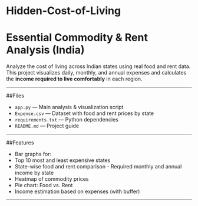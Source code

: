 # Hidden-Cost-of-Living


# Essential Commodity & Rent Analysis (India)

Analyze the cost of living across Indian states using real food and rent data. This project visualizes daily, monthly, and annual expenses and calculates the **income required to live comfortably** in each region.

---

##Files

- `app.py` — Main analysis & visualization script  
- `Expense.csv` — Dataset with food and rent prices by state  
- `requirements.txt` — Python dependencies  
- `README.md` — Project guide

---

##Features

-  Bar graphs for:
- Top 10 most and least expensive states
- State-wise food and rent comparison - Required monthly and annual income by state  
-  Heatmap of commodity prices  
-  Pie chart: Food vs. Rent  
- Income estimation based on expenses (with buffer)

---

